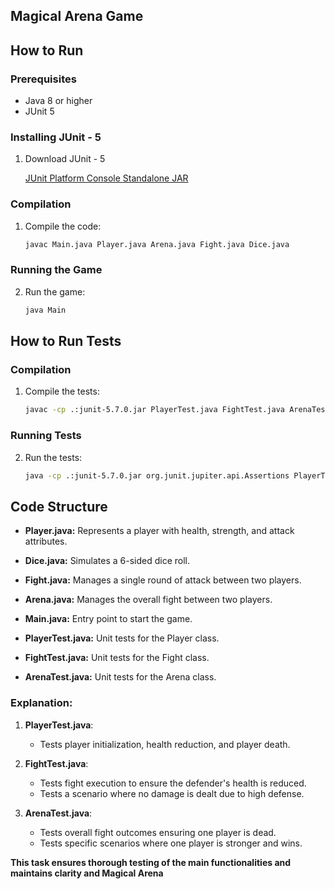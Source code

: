 ## Magical Arena Game

## How to Run

### Prerequisites
- Java 8 or higher
- JUnit 5
 ### Installing JUnit - 5
 1. Download JUnit - 5

    [JUnit Platform Console Standalone JAR](https://github.com/junit-team/junit5/releases)

### Compilation
1. Compile the code:
   ```sh
   javac Main.java Player.java Arena.java Fight.java Dice.java
### Running the Game

2. Run the game:
   ```sh 
   java Main 
## How to Run Tests
### Compilation
1. Compile the tests:
   ```sh
   javac -cp .:junit-5.7.0.jar PlayerTest.java FightTest.java ArenaTest.java
### Running Tests
2. Run the tests:
   ```sh
   java -cp .:junit-5.7.0.jar org.junit.jupiter.api.Assertions PlayerTest FightTest ArenaTest
## Code Structure
- **Player.java:** Represents a player with health, strength, and attack attributes.

- **Dice.java:** Simulates a 6-sided dice roll.

- **Fight.java:** Manages a single round of attack between two players.

- **Arena.java:** Manages the overall fight between two players.

- **Main.java:** Entry point to start the game.

- **PlayerTest.java:** Unit tests for the Player class.

- **FightTest.java:** Unit tests for the Fight class.

- **ArenaTest.java:** Unit tests for the Arena class.

### Explanation:
1. **PlayerTest.java**:
    - Tests player initialization, health reduction, and player death.

2. **FightTest.java**:
    - Tests fight execution to ensure the defender's health is reduced.
    - Tests a scenario where no damage is dealt due to high defense.

3. **ArenaTest.java**:
    - Tests overall fight outcomes ensuring one player is dead.
    - Tests specific scenarios where one player is stronger and wins.

**This task ensures thorough testing of the main functionalities and maintains clarity and Magical Arena**
